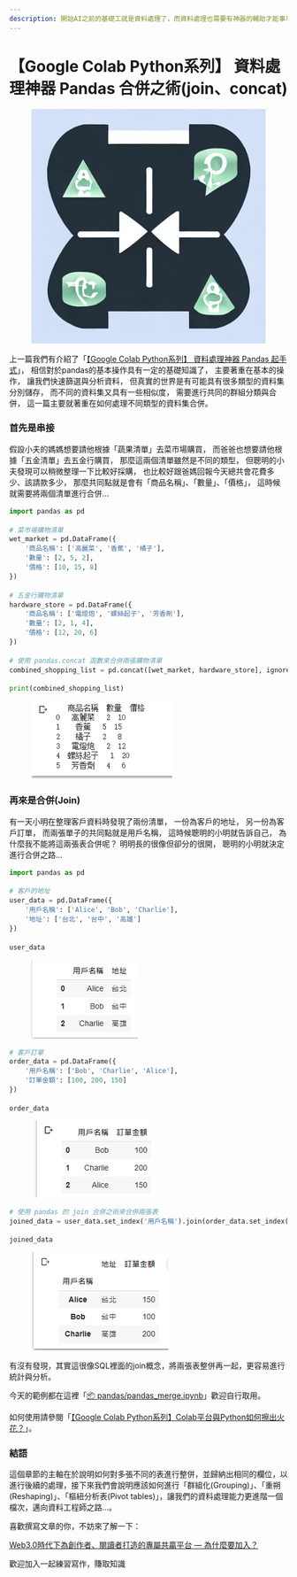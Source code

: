 ```yaml
---
description: 開始AI之前的基礎工就是資料處理了，而資料處理也需要有神器的輔助才能事半功倍，Pandas正是我們的神兵利器...
---
```


# 【Google Colab Python系列】 資料處理神器 Pandas 合併之術(join、concat)



<figure><img src="../.gitbook/assets/merge.jpg" alt=""><figcaption></figcaption></figure>

上一篇我們有介紹了「[【Google Colab Python系列】 資料處理神器 Pandas 起手式](https://www.potatomedia.co/s/pYiFElO)」， 相信對於pandas的基本操作具有一定的基礎知識了， 主要著重在基本的操作， 讓我們快速篩選與分析資料， 但真實的世界是有可能具有很多類型的資料集分別儲存， 而不同的資料集又具有一些相似度， 需要進行共同的群組分類與合併， 這一篇主要就著重在如何處理不同類型的資料集合併。

### 首先是串接

假設小夫的媽媽想要請他根據「蔬果清單」去菜市場購買， 而爸爸也想要請他根據「五金清單」去五金行購買， 那麼這兩個清單雖然是不同的類型， 但聰明的小夫發現可以稍微整理一下比較好採購， 也比較好跟爸媽回報今天總共會花費多少、該請款多少， 那麼共同點就是會有「商品名稱」、「數量」、「價格」， 這時候就需要將兩個清單進行合併…

```python
import pandas as pd

# 菜市場購物清單
wet_market = pd.DataFrame({
    '商品名稱': ['高麗菜', '香蕉', '橘子'],
    '數量': [2, 5, 2],
    '價格': [10, 15, 8]
})

# 五金行購物清單
hardware_store = pd.DataFrame({
    '商品名稱': ['電燈炮', '螺絲起子', '芳香劑'],
    '數量': [2, 1, 4],
    '價格': [12, 20, 6]
})

# 使用 pandas.concat 函數來合併兩張購物清單
combined_shopping_list = pd.concat([wet_market, hardware_store], ignore_index=True)

print(combined_shopping_list)
```

<figure><img src="../.gitbook/assets/串接.png" alt=""><figcaption></figcaption></figure>

### 再來是合併(Join)

有一天小明在整理客戶資料時發現了兩份清單， 一份為客戶的地址， 另一份為客戶訂單， 而兩張單子的共同點就是用戶名稱， 這時候聰明的小明就告訴自己， 為什麼我不能將這兩張表合併呢？ 明明長的很像但卻分的很開， 聰明的小明就決定進行合併之路...

```python
import pandas as pd

# 客戶的地址
user_data = pd.DataFrame({
    '用戶名稱': ['Alice', 'Bob', 'Charlie'],
    '地址': ['台北', '台中', '高雄']
})

user_data
```



<figure><img src="../.gitbook/assets/客戶的地址.png" alt=""><figcaption></figcaption></figure>

```python
# 客戶訂單
order_data = pd.DataFrame({
    '用戶名稱': ['Bob', 'Charlie', 'Alice'],
    '訂單金額': [100, 200, 150]
})

order_data
```

<figure><img src="../.gitbook/assets/客戶的訂單.png" alt=""><figcaption></figcaption></figure>

```python
# 使用 pandas 的 join 合併之術來合併兩張表
joined_data = user_data.set_index('用戶名稱').join(order_data.set_index('用戶名稱'))

joined_data
```



<figure><img src="../.gitbook/assets/合併.png" alt=""><figcaption></figcaption></figure>

有沒有發現，其實這很像SQL裡面的join概念，將兩張表整併再一起，更容易進行統計與分析。

今天的範例都在這裡「[📦 pandas/pandas\_merge.ipynb](https://github.com/weihanchen/google-colab-python-learn/blob/main/jupyter-examples/pandas/pandas\_merge.ipynb)」歡迎自行取用。

如何使用請參閱「[【Google Colab Python系列】Colab平台與Python如何擦出火花？](https://www.potatomedia.co/s/aNLHZe3S)」。

### 結語

這個章節的主軸在於說明如何對多張不同的表進行整併，並歸納出相同的欄位，以進行後續的處理，接下來我們會說明應該如何進行「群組化(Grouping)」、「重朔(Reshaping)」、「樞紐分析表(Pivot tables)」，讓我們的資料處理能力更進階一個檔次，邁向資料工程師之路…。

喜歡撰寫文章的你，不妨來了解一下：

[Web3.0時代下為創作者、閱讀者打造的專屬共贏平台 — 為什麼要加入？](https://www.potatomedia.co/s/2PmFxsq)

歡迎加入一起練習寫作，賺取知識

